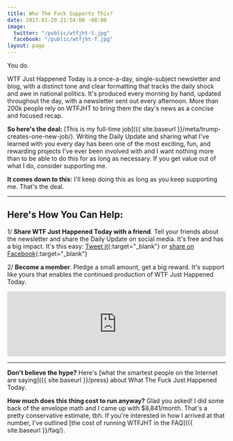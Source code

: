 ```yaml
---
title: Who The Fuck Supports This?
date: 2017-01-20 21:54:00 -08:00
image:
  twitter: "/public/wtfjht-t.jpg"
  facebook: "/public/wtfjht-f.jpg"
layout: page
---
```


You do. 

WTF Just Happened Today is a once-a-day, single-subject newsletter and blog, with a distinct tone and clear formatting that tracks the daily shock and awe in national politics. It's produced every morning by hand, updated throughout the day, with a newsletter sent out every afternoon. More than 200k people rely on WTFJHT to bring them the day's news as a concise and focused recap.

**So here's the deal:** [This is my full-time job]({{ site.baseurl }}/meta/trump-creates-one-new-job/). Writing the Daily Update and sharing what I've learned with you every day has been one of the most exciting, fun, and rewarding projects I've ever been involved with and I want nothing more than to be able to do this for as long as necessary. If you get value out of what I do, consider supporting me. 

**It comes down to this:** I'll keep doing this as long as you keep supporting me. That's the deal. 

---

## Here's How You Can Help:

1/ **Share WTF Just Happened Today with a friend**. Tell your friends about the newsletter and share the Daily Update on social media. It's free and has a big impact. It's this easy: [Tweet it](https://twitter.com/intent/tweet?url=https%3A%2F%2Fwhatthefuckjusthappenedtoday.com%2F&via=WTFJHT&text=What%20the%20fuck%20just%20happened%20today%3F){:target="_blank"} or [share on Facebook](https://www.facebook.com/sharer/sharer.php?u=https://whatthefuckjusthappenedtoday.com){:target="_blank"}

2/ **Become a member**. Pledge a small amount, get a big reward. It's support like yours that enables the continued production of WTF Just Happened Today. 

<div class="donorbox">
<script src="https://donorbox.org/widget.js" type="text/javascript"></script>
<iframe src="https://donorbox.org/embed/wtf?amount=5&recurring=true&hide_donation_meter=true" width="100%" style="min-width:310px; max-height:none!important" seamless="seamless" id="dbox-form-embed" name="donorbox" frameborder="0" scrolling="no"></iframe>
</div>

---

**Don't believe the hype?** Here's [what the smartest people on the Internet are saying]({{ site.baseurl }}/press) about What The Fuck Just Happened Today.

**How much does this thing cost to run anyway?** Glad you asked! I did some back of the envelope math and I came up with $8,841/month. That's a pretty conservative estimate, tbh. If you're interested in how I arrived at that number, I've outlined [the cost of running WTFJHT in the FAQ]({{ site.baseurl }}/faq/).